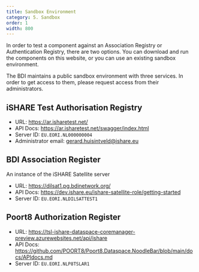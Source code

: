 ```yaml
---
title: Sandbox Environment
category: 5. Sandbox
order: 1
width: 800
---
```


In order to test a component against an Association Registry or Authentication Registry, there are two options. You can download and run the components on this website, or you can use an existing sandbox environment.

The BDI maintains a public sandbox environment with three services. In order to get access to them, please request access from their administrators.

## iSHARE Test Authorisation Registry

- URL: https://ar.isharetest.net/
- API Docs: https://ar.isharetest.net/swagger/index.html
- Server ID: `EU.EORI.NL000000004`
- Administrator email: <gerard.huisintveld@ishare.eu>
 
## BDI Association Register

An instance of the iSHARE Satellite server

- URL: https://dilsat1.pg.bdinetwork.org/
- API Docs: https://dev.ishare.eu/ishare-satellite-role/getting-started
- Server ID: `EU.EORI.NLDILSATTEST1`
  
## Poort8 Authorization Register

- URL: https://tsl-ishare-dataspace-coremanager-preview.azurewebsites.net/api/ishare
- API Docs: https://github.com/POORT8/Poort8.Dataspace.NoodleBar/blob/main/docs/APIdocs.md
- Server ID: `EU.EORI.NLP8TSLAR1`
